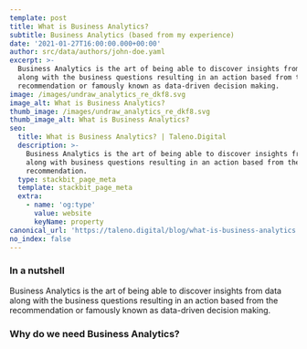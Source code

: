 ```yaml
---
template: post
title: What is Business Analytics?
subtitle: Business Analytics (based from my experience)
date: '2021-01-27T16:00:00.000+00:00'
author: src/data/authors/john-doe.yaml
excerpt: >-
  Business Analytics is the art of being able to discover insights from data
  along with the business questions resulting in an action based from the
  recommendation or famously known as data-driven decision making.
image: /images/undraw_analytics_re_dkf8.svg
image_alt: What is Business Analytics?
thumb_image: /images/undraw_analytics_re_dkf8.svg
thumb_image_alt: What is Business Analytics?
seo:
  title: What is Business Analytics? | Taleno.Digital
  description: >-
    Business Analytics is the art of being able to discover insights from data
    along with business questions resulting in an action based from the
    recommendation.
  type: stackbit_page_meta
  template: stackbit_page_meta
  extra:
    - name: 'og:type'
      value: website
      keyName: property
canonical_url: 'https://taleno.digital/blog/what-is-business-analytics'
no_index: false
---
```

### In a nutshell

Business Analytics is the art of being able to discover insights from data along with the business questions resulting in an action based from the recommendation or famously known as data-driven decision making.

### Why do we need Business Analytics?